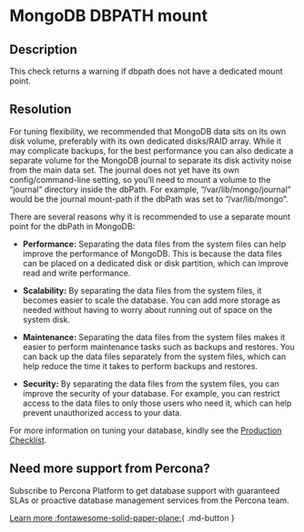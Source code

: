 # MongoDB DBPATH mount

## Description
This check returns a warning if dbpath does not have a dedicated mount point.

## Resolution

For tuning flexibility, we recommended that MongoDB data sits on its own disk volume, preferably with its own dedicated disks/RAID array. While it may complicate backups, for the best performance you can also dedicate a separate volume for the MongoDB journal to separate its disk activity noise from the main data set. The journal does not yet have its own config/command-line setting, so you’ll need to mount a volume to the “journal” directory inside the dbPath. For example, “/var/lib/mongo/journal” would be the journal mount-path if the dbPath was set to “/var/lib/mongo”.

There are several reasons why it is recommended to use a separate mount point for the dbPath in MongoDB:

- **Performance:** Separating the data files from the system files can help improve the performance of MongoDB. This is because the data files can be placed on a dedicated disk or disk partition, which can improve read and write performance.

- **Scalability:** By separating the data files from the system files, it becomes easier to scale the database. You can add more storage as needed without having to worry about running out of space on the system disk.

- **Maintenance:** Separating the data files from the system files makes it easier to perform maintenance tasks such as backups and restores. You can back up the data files separately from the system files, which can help reduce the time it takes to perform backups and restores.

- **Security:** By separating the data files from the system files, you can improve the security of your database. For example, you can restrict access to the data files to only those users who need it, which can help prevent unauthorized access to your data. 

For more information on tuning your database, kindly see the [Production Checklist](https://www.mongodb.com/docs/manual/administration/production-checklist-operations/).


## Need more support from Percona?
Subscribe to Percona Platform to get database support with guaranteed SLAs or proactive database management services from the Percona team.

[Learn more :fontawesome-solid-paper-plane:](https://per.co.na/subscribe){ .md-button }
